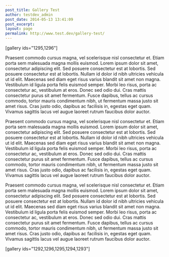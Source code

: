 ```yaml
---
post_title: Gallery Test
author: testdev_admin
post_date: 2014-05-13 13:41:09
post_excerpt:
layout: page
permalink: http://www.test.dev/gallery-test/
---
```

[gallery ids="1295,1296"]

Praesent commodo cursus magna, vel scelerisque nisl consectetur et. Etiam porta sem malesuada magna mollis euismod. Lorem ipsum dolor sit amet, consectetur adipiscing elit. Sed posuere consectetur est at lobortis. Sed posuere consectetur est at lobortis. Nullam id dolor id nibh ultricies vehicula ut id elit. Maecenas sed diam eget risus varius blandit sit amet non magna. Vestibulum id ligula porta felis euismod semper. Morbi leo risus, porta ac consectetur ac, vestibulum at eros. Donec sed odio dui. Cras mattis consectetur purus sit amet fermentum. Fusce dapibus, tellus ac cursus commodo, tortor mauris condimentum nibh, ut fermentum massa justo sit amet risus. Cras justo odio, dapibus ac facilisis in, egestas eget quam. Vivamus sagittis lacus vel augue laoreet rutrum faucibus dolor auctor.

Praesent commodo cursus magna, vel scelerisque nisl consectetur et. Etiam porta sem malesuada magna mollis euismod. Lorem ipsum dolor sit amet, consectetur adipiscing elit. Sed posuere consectetur est at lobortis. Sed posuere consectetur est at lobortis. Nullam id dolor id nibh ultricies vehicula ut id elit. Maecenas sed diam eget risus varius blandit sit amet non magna. Vestibulum id ligula porta felis euismod semper. Morbi leo risus, porta ac consectetur ac, vestibulum at eros. Donec sed odio dui. Cras mattis consectetur purus sit amet fermentum. Fusce dapibus, tellus ac cursus commodo, tortor mauris condimentum nibh, ut fermentum massa justo sit amet risus. Cras justo odio, dapibus ac facilisis in, egestas eget quam. Vivamus sagittis lacus vel augue laoreet rutrum faucibus dolor auctor.

Praesent commodo cursus magna, vel scelerisque nisl consectetur et. Etiam porta sem malesuada magna mollis euismod. Lorem ipsum dolor sit amet, consectetur adipiscing elit. Sed posuere consectetur est at lobortis. Sed posuere consectetur est at lobortis. Nullam id dolor id nibh ultricies vehicula ut id elit. Maecenas sed diam eget risus varius blandit sit amet non magna. Vestibulum id ligula porta felis euismod semper. Morbi leo risus, porta ac consectetur ac, vestibulum at eros. Donec sed odio dui. Cras mattis consectetur purus sit amet fermentum. Fusce dapibus, tellus ac cursus commodo, tortor mauris condimentum nibh, ut fermentum massa justo sit amet risus. Cras justo odio, dapibus ac facilisis in, egestas eget quam. Vivamus sagittis lacus vel augue laoreet rutrum faucibus dolor auctor.

[gallery ids="1292,1296,1295,1294,1293"]